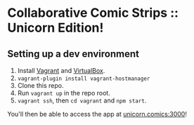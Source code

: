 Collaborative Comic Strips :: Unicorn Edition!
==============================================

Setting up a dev environment
----------------------------

1. Install [Vagrant](https://vagrantup.com/) and [VirtualBox](https://www.virtualbox.org/).
2. `vagrant-plugin install vagrant-hostmanager`
3. Clone this repo.
4. Run `vagrant up` in the repo root.
5. `vagrant ssh`, then `cd vagrant` and `npm start`.

You'll then be able to access the app at [unicorn.comics:3000](http://unicorn.comics:3000/)!
